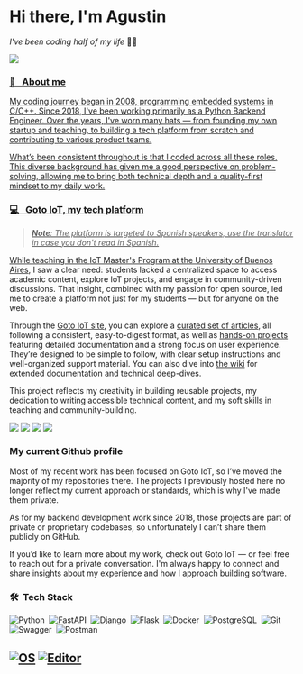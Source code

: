 # Hi there, I'm Agustin
_I've been coding half of my life_ 👨‍💻 
<div>
   <a href='https://www.linkedin.com/in/agustin-bassi/'>
   <img src="https://img.shields.io/badge/-LinkedIn%20--%20Agustin%20Bassi-blue?style=flat-square&logo=Linkedin&logoColor=white&link=https://www.linkedin.com/in/agustin-bassi/">
</div>
 
### 👤 &nbsp; About me 

My coding journey began in 2008, programming embedded systems in C/C++. Since 2018, I've been working primarily as a Python Backend Engineer. Over the years, I've worn many hats — from founding my own startup and teaching, to building a tech platform from scratch and contributing to various product teams.

What’s been consistent throughout is that I coded across all these roles. This diverse background has given me a good perspective on problem-solving, allowing me to bring both technical depth and a quality-first mindset to my daily work.

### 💻 &nbsp; Goto IoT, my tech platform

> _**Note**: The platform is targeted to Spanish speakers, use the translator in case you don't read in Spanish._

While teaching in the [IoT Master's Program at the University of Buenos Aires](https://www.fi.uba.ar/posgrado/maestrias/internet-de-las-cosas), I saw a clear need: students lacked a centralized space to access academic content, explore IoT projects, and engage in community-driven discussions. That insight, combined with my passion for open source, led me to create a platform not just for my students — but for anyone on the web.

Through the [Goto IoT site](https://www.gotoiot.com/index.html), you can explore a [curated set of articles](https://www.gotoiot.com/pages/articles.html), all following a consistent, easy-to-digest format, as well as [hands-on projects](https://github.com/orgs/gotoiot/repositories?q=sort%3Aname-asc) featuring detailed documentation and a strong focus on user experience. They’re designed to be simple to follow, with clear setup instructions and well-organized support material. You can also dive into [the wiki]([url](https://github.com/gotoiot/doc/wiki)) for extended documentation and technical deep-dives.

This project reflects my creativity in building reusable projects, my dedication to writing accessible technical content, and my soft skills in teaching and community-building.

<div align="">
   <a href="https://www.gotoiot.com/" target="blank"><img src="https://img.shields.io/badge/-Goto%20IoT%20Site-47CCCC?style=flat&logo=Google-Chrome&logoColor=white&link=https://www.gotoiot.com/" /></a>
   <a href="https://github.com/gotoiot" target="blank"><img src="https://img.shields.io/badge/-Github%20Organization-000000?style=flat&logo=Github&logoColor=white&link=https://github.com/gotoiot" /></a>
   <a href="https://twitter.com/gotoiot" target="blank"><img src="https://img.shields.io/badge/-Twitter-1DA1F2?&style=flat&logo=twitter&logoColor=white&link=https://twitter.com/gotoiot" /></a> 
   <a href="https://groups.google.com/g/gotoiot" target="blank"><img src="https://img.shields.io/badge/-Goto%20IoT%20Community-47CCCC?style=flat&logo=Google-Groups&logoColor=white&link=https://groups.google.com/g/gotoiot" /></a> 
</div>

### My current Github profile

Most of my recent work has been focused on Goto IoT, so I’ve moved the majority of my repositories there. The projects I previously hosted here no longer reflect my current approach or standards, which is why I've made them private.

As for my backend development work since 2018, those projects are part of private or proprietary codebases, so unfortunately I can’t share them publicly on GitHub.

If you’d like to learn more about my work, check out Goto IoT — or feel free to reach out for a private conversation. I'm always happy to connect and share insights about my experience and how I approach building software.

### 🛠 &nbsp;Tech Stack

![Python](https://img.shields.io/badge/-Python-05122A?style=flat&logo=python)&nbsp;
![FastAPI](https://img.shields.io/badge/-FastAPI-05122A?style=flat&logo=fastapi)&nbsp;
![Django](https://img.shields.io/badge/-Django-05122A?style=flat&logo=django)&nbsp;
![Flask](https://img.shields.io/badge/-Flask-05122A?style=flat&logo=flask)&nbsp;
![Docker](https://img.shields.io/badge/-Docker-05122A?style=flat&logo=docker)&nbsp;
![PostgreSQL](https://img.shields.io/badge/-PostgreSQL-05122A?style=flat&logo=PostgreSQL)&nbsp;
![Git](https://img.shields.io/badge/-Git-05122A?style=flat&logo=git)&nbsp;
![Swagger](https://img.shields.io/badge/-Swagger-05122A?style=flat&logo=swagger)&nbsp;
![Postman](https://img.shields.io/badge/-Postman-05122A?style=flat&logo=postman)&nbsp;

[![OS](https://img.shields.io/ubuntu/v/ubuntu-wallpapers/focal?label=OS&logo=Ubuntu)](https://en.wikipedia.org/wiki/MacOS)
[![Editor](https://img.shields.io/badge/Editor-VSCode-blue?style=flat-square&logo=visual-studio-code&logoColor=white)](https://code.visualstudio.com/)
---
    
<!--

### 🛠 &nbsp;My interesets
     
     
<p align="center">
<a href="https://twitter.com/safaelmali" target="blank"><img src="https://img.shields.io/badge/twitter-%231DA1F2.svg?&style=for-the-badge&logo=twitter&logoColor=white" height=25 /></a> 
<a href="https://linkedin.com/in/tsafaelmali" target="blank"><img src="https://img.shields.io/badge/linkedin-%230077B5.svg?&style=for-the-badge&logo=linkedin&logoColor=white" height=25 /></a> 
<a target="_blank" href="mailto:tsafaelmali@gmail.com"><img src="https://img.shields.io/badge/-Gmail-D14836?style=for-the-badge&logo=Gmail&logoColor=white" height=25/></a>
<a href="https://instagram.com/safaelmali" target="blank"><img src="https://img.shields.io/badge/instagram-%23E4405F.svg?&style=for-the-badge&logo=instagram&logoColor=white" height=25 /></a> 
<a href="https://medium.com/@tsafaelmali" target="blank"><img src="https://img.shields.io/badge/medium-%2312100E.svg?&style=for-the-badge&logo=medium&logoColor=white" height=25></a> 
<a href="https://dev.to/safaelmali" target="blank"><img src="https://img.shields.io/badge/DEV.TO-%230A0A0A.svg?&style=for-the-badge&logo=dev-dot-to&logoColor=white" height=25 /></a>
<a href="https://safaelmali.com/" target="blank"><img src="https://img.shields.io/badge/-Website-47CCCC?style=flat&logo=Google-Chrome&logoColor=white&link=https://safaelmali.com/" height=25 /></a>
</p>

**agustinBassi/agustinBassi** is a ✨ _special_ ✨ repository because its `README.md` (this file) appears on your GitHub profile.

* [LinkedIn](https://www.linkedin.com/in/agustin-bassi/)
* [Github](https://github.com/agustinBassi)
* [Dockerhub](https://hub.docker.com/u/abassi)
* [Goto IoT site](https://www.gotoiot.com)

Here are some ideas to get you started:

- 🔭 I’m currently working on ...
- 🌱 I’m currently learning ...
- 👯 I’m looking to collaborate on ...
- 🤔 I’m looking for help with ...
- 💬 Ask me about ...
- 📫 How to reach me: ...
- 😄 Pronouns: ...
- ⚡ Fun fact: ...
-->
